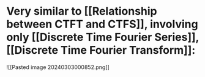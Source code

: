 # Very similar to [[Relationship between CTFT and CTFS]], involving only [[Discrete Time Fourier Series]], [[Discrete Time Fourier Transform]]:

![[Pasted image 20240303000852.png]]